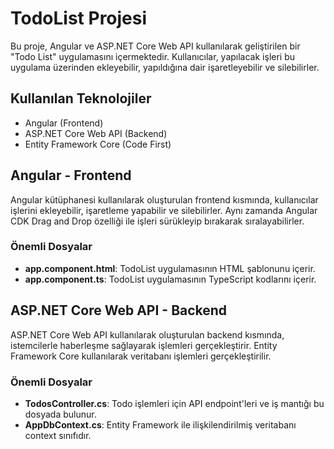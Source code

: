 # TodoList Projesi

Bu proje, Angular ve ASP.NET Core Web API kullanılarak geliştirilen bir "Todo List" uygulamasını içermektedir. Kullanıcılar, yapılacak işleri bu uygulama üzerinden ekleyebilir, yapıldığına dair işaretleyebilir ve silebilirler.

## Kullanılan Teknolojiler

- Angular (Frontend)
- ASP.NET Core Web API (Backend)
- Entity Framework Core (Code First)

## Angular - Frontend

Angular kütüphanesi kullanılarak oluşturulan frontend kısmında, kullanıcılar işlerini ekleyebilir, işaretleme yapabilir ve silebilirler. Aynı zamanda Angular CDK Drag and Drop özelliği ile işleri sürükleyip bırakarak sıralayabilirler.

### Önemli Dosyalar

- **app.component.html**: TodoList uygulamasının HTML şablonunu içerir.
- **app.component.ts**: TodoList uygulamasının TypeScript kodlarını içerir.

## ASP.NET Core Web API - Backend

ASP.NET Core Web API kullanılarak oluşturulan backend kısmında, istemcilerle haberleşme sağlayarak işlemleri gerçekleştirir. Entity Framework Core kullanılarak veritabanı işlemleri gerçekleştirilir.

### Önemli Dosyalar

- **TodosController.cs**: Todo işlemleri için API endpoint'leri ve iş mantığı bu dosyada bulunur.
- **AppDbContext.cs**: Entity Framework ile ilişkilendirilmiş veritabanı context sınıfıdır.
